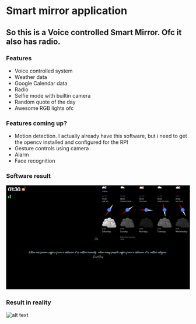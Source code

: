 # Smart mirror application

## So this is a Voice controlled Smart Mirror. Ofc it also has radio.

### Features

* Voice controlled system
* Weather data
* Google Calendar data
* Radio
* Selfie mode with builtin camera
* Random quote of the day
* Awesome RGB lights ofc


### Features coming up?
* Motion detection. I actually already have this software, but i need to get the opencv installed and configured for the RPI
* Gesture controls using camera
* Alarm
* Face recognition


### Software result
![alt text](https://github.com/snaggedagge/java-development/blob/master/documentation/images/smartmirror/software.JPG?raw=true)

### Result in reality
![alt text](https://github.com/snaggedagge/java-development/blob/master/documentation/images/smartmirror/reality.jpg?raw=true)
